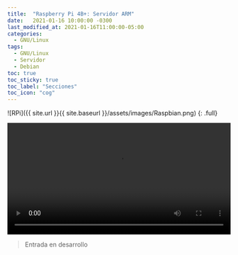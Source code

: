 ```yaml
---
title:  "Raspberry Pi 4B+: Servidor ARM"
date:   2021-01-16 10:00:00 -0300
last_modified_at: 2021-01-16T11:00:00-05:00
categories:
  - GNU/Linux
tags:
  - GNU/Linux
  - Servidor
  - Debian
toc: true
toc_sticky: true
toc_label: "Secciones"
toc_icon: "cog"
---
```


![RPi]({{ site.url }}{{ site.baseurl }}/assets/images/Raspbian.png)
{: .full}

<div class="lordvideo">
   <video  style="display:block; width:100%; height:auto;" autoplay controls loop="loop">
       <source src="{{ site.baseurl }}/assets/videos/sshrpi.mp4" type="video/mp4" />
       <source src="{{ site.baseurl }}/assets/videos/sshrpi.ogv" type="video/ogg" />
       <source src="{{ site.baseurl }}/assets/videos/sshrpi.webm"  type="video/webm"  />
   </video>
</div>

> Entrada en desarrollo
